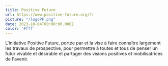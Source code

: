 ```yaml
---
title: Positive Future
url: https://www.positive-future.org/fr
picture: "/logoPF.png"
date: 2023-10-04T00:00:00.000Z
color: '#fff'
---
```

L'initiative Positive Future, portée par  et la  vise à faire connaître largement les travaux de prospective, pour permettre à toutes et tous de penser un futur vivable et désirable et partager des visions positives et mobilisatrices de l'avenir.